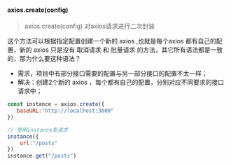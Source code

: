 #### axios.create(config)

> axios.create(config) 对axios请求进行二次封装

这个方法可以根据指定配置创建一个新的 axios ,也就是每个axios 都有自己的配置，新的 axios 只是没有 取消请求 和 批量请求 的方法，其它所有语法都是一致的，那为什么要这种语法？

- 需求，项目中有部分接口需要的配置与另一部分接口的配置不太一样；
- 解决：创建2个新的 axios ，每个都有自己的配置，分别对应不同要求的接口请求中；

```js
const instance = axios.create({
   baseURL:"http://localhost:3000"
})

// 使用instance发请求
instance({
    url:"/posts"
})
instance.get("/posts")
```

